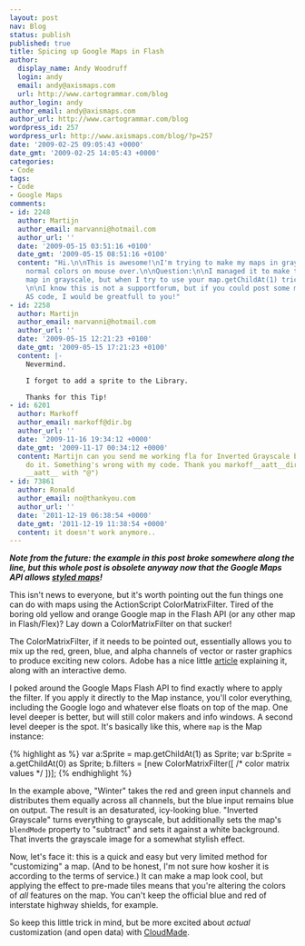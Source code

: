 ```yaml
---
layout: post
nav: Blog
status: publish
published: true
title: Spicing up Google Maps in Flash
author:
  display_name: Andy Woodruff
  login: andy
  email: andy@axismaps.com
  url: http://www.cartogrammar.com/blog
author_login: andy
author_email: andy@axismaps.com
author_url: http://www.cartogrammar.com/blog
wordpress_id: 257
wordpress_url: http://www.axismaps.com/blog/?p=257
date: '2009-02-25 09:05:43 +0000'
date_gmt: '2009-02-25 14:05:43 +0000'
categories:
- Code
tags:
- Code
- Google Maps
comments:
- id: 2248
  author: Martijn
  author_email: marvanni@hotmail.com
  author_url: ''
  date: '2009-05-15 03:51:16 +0100'
  date_gmt: '2009-05-15 08:51:16 +0100'
  content: "Hi.\n\nThis is awesome!\nI'm trying to make my maps in grayscale and show
    normal colors on mouse over.\n\nQuestion:\n\nI managed it to make the complete
    map in grayscale, but when I try to use your map.getChildAt(1) trick, I get errors.
    \n\nI know this is not a supportforum, but if you could post some more of the
    AS code, I would be greatfull to you!"
- id: 2258
  author: Martijn
  author_email: marvanni@hotmail.com
  author_url: ''
  date: '2009-05-15 12:21:23 +0100'
  date_gmt: '2009-05-15 17:21:23 +0100'
  content: |-
    Nevermind.

    I forgot to add a sprite to the Library.

    Thanks for this Tip!
- id: 6201
  author: Markoff
  author_email: markoff@dir.bg
  author_url: ''
  date: '2009-11-16 19:34:12 +0000'
  date_gmt: '2009-11-17 00:34:12 +0000'
  content: Martijn can you send me working fla for Inverted Grayscale because i can't
    do it. Something's wrong with my code. Thank you markoff__aatt__dir.bg (replace
    __aatt__ with "@")
- id: 73861
  author: Ronald
  author_email: no@thankyou.com
  author_url: ''
  date: '2011-12-19 06:38:54 +0000'
  date_gmt: '2011-12-19 11:38:54 +0000'
  content: it doesn't work anymore..
---
```

<p><strong><em>Note from the future: the example in this post broke somewhere along the line, but this whole post is obsolete anyway now that the Google Maps API allows <a href="http://www.41latitude.com/post/1268734799/google-styled-maps">styled maps</a>!</em></strong></p>
<p>This isn't news to everyone, but it's worth pointing out the fun things one can do with maps using the ActionScript ColorMatrixFilter.  Tired of the boring old yellow and orange Google map in the Flash API (or any other map in Flash/Flex)?  Lay down a ColorMatrixFilter on that sucker!</p>
<p>The ColorMatrixFilter, if it needs to be pointed out, essentially allows you to mix up the red, green, blue, and alpha channels of vector or raster graphics to produce exciting new colors.  Adobe has a nice little <a href="http://www.adobe.com/devnet/flash/articles/matrix_transformations_04.html">article</a> explaining it, along with an interactive demo.</p>
<p>I poked around the Google Maps Flash API to find exactly where to apply the filter.  If you apply it directly to the Map instance, you'll color everything, including the Google logo and whatever else floats on top of the map.  One level deeper is better, but will still color makers and info windows.  A second level deeper is the spot.  It's basically like this, where <code>map</code> is the Map instance:</p>
{% highlight as %}
  var a:Sprite = map.getChildAt(1) as Sprite;
  var b:Sprite = a.getChildAt(0) as Sprite;
  b.filters = [new ColorMatrixFilter([ /* color matrix values */ ])];
{% endhighlight %}
<p>In the example above, "Winter" takes the red and green input channels and distributes them equally across all channels, but the blue input remains blue on output.  The result is an desaturated, icy-looking blue. "Inverted Grayscale" turns everything to grayscale, but additionally sets the map's <code>blendMode</code> property to "subtract" and sets it against a white background.  That inverts the grayscale image for a somewhat stylish effect.</p>
<p>Now, let's face it: this is a quick and easy but very limited method for "customizing" a map.  (And to be honest, I'm not sure how kosher it is according to the terms of service.)  It can make a map look cool, but applying the effect to pre-made tiles means that you're altering the colors of <em>all</em> features on the map.  You can't keep the official blue and red of interstate highway shields, for example.</p>
<p>So keep this little trick in mind, but be more excited about <em>actual</em> customization (and open data) with <a href="http://cloudmade.com/products/style-editor">CloudMade</a>.</p>

